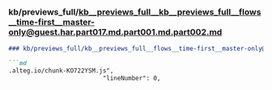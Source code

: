 ### kb/previews_full/kb__previews_full__kb__previews_full__flows__time-first__master-only@guest.har.part017.md.part001.md.part002.md

```md
### kb/previews_full/kb__previews_full__flows__time-first__master-only@guest.har.part017.md.part001.md (part 002)

```md
.alteg.io/chunk-KO722YSM.js",
                          "lineNumber": 0,
                  
```

```

```
